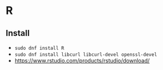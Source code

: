 # R

## Install 

- `sudo dnf install R`
- `sudo dnf install libcurl libcurl-devel openssl-devel`
- https://www.rstudio.com/products/rstudio/download/
